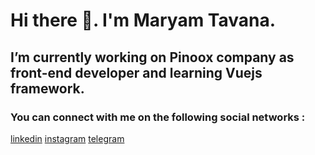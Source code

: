 # Hi there 👋. I'm Maryam Tavana. 

## I’m currently working on Pinoox company as front-end developer and learning Vuejs framework.

### You can connect with me on the following social networks :

[linkedin](https://linkedin.com/MaryamTavana)
[instagram](https://instagram.com/maryamtavana.__)
[telegram](https://t.me/maryamtavana00)


